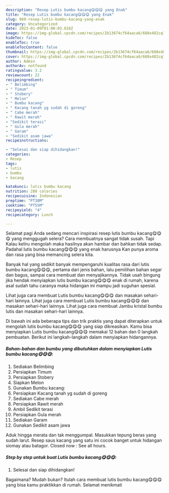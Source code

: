 ```yaml
---
description: "Resep Lutis bumbu kacang😋😋😋 yang Enak"
title: "Resep Lutis bumbu kacang😋😋😋 yang Enak"
slug: 969-resep-lutis-bumbu-kacang-yang-enak
category: Uncategorized
date: 2023-01-09T01:08:03.816Z
image: https://img-global.cpcdn.com/recipes/2b13674cf64aaca6/680x482cq70/lutis-bumbu-kacang-foto-resep-utama.jpg
hideToc: false
enableToc: true
enableTocContent: false
thumbnail: https://img-global.cpcdn.com/recipes/2b13674cf64aaca6/680x482cq70/lutis-bumbu-kacang-foto-resep-utama.jpg
cover: https://img-global.cpcdn.com/recipes/2b13674cf64aaca6/680x482cq70/lutis-bumbu-kacang-foto-resep-utama.jpg
author: Admin
authorAv: notfound
ratingvalue: 3.2
reviewcount: 22
recipeingredient:
- " Belimbing"
- " Timum"
- " Stobery"
- " Melon"
- " Bumbu kacang"
- " Kacang tanah yg sudah di goreng"
- " Cabe merah"
- " Rawit merah"
- "Sedikit terasi"
- " Gula merah"
- " Garam"
- "Sedikit asam jawa"
recipeinstructions:

- "Selesai dan siap dihidangkan!"
categories:
- Resep
tags:
- lutis
- bumbu
- kacang

katakunci: lutis bumbu kacang 
nutrition: 288 calories
recipecuisine: Indonesian
preptime: "PT38M"
cooktime: "PT55M"
recipeyield: "4"
recipecategory: Lunch

---
```



Selamat pagi Anda sedang mencari inspirasi resep lutis bumbu kacang😋😋😋 yang menggugah selera? Cara membuatnya sangat tidak susah. Tapi Kalau keliru mengolah maka hasilnya akan hambar dan bahkan tidak sedap. Padahal lutis bumbu kacang😋😋😋 yang enak harusnya Kan punya aroma dan rasa yang bisa memancing selera kita.


Banyak hal yang sedikit banyak mempengaruhi kualitas rasa dari lutis bumbu kacang😋😋😋, pertama dari jenis bahan, lalu pemilihan bahan segar dan bagus, sampai cara membuat dan menyajikannya. Tidak usah bingung jika hendak menyiapkan lutis bumbu kacang😋😋😋 enak di rumah, karena asal sudah tahu caranya maka hidangan ini mampu jadi suguhan spesial.

Lihat juga cara membuat Lutis bumbu kacang😋😋😋 dan masakan sehari-hari lainnya. Lihat juga cara membuat Lutis bumbu kacang😋😋😋 dan masakan sehari-hari lainnya. Lihat juga cara membuat Jambu kristal bumbu lutis dan masakan sehari-hari lainnya.


Di bawah ini ada beberapa tips dan trik praktis yang dapat diterapkan untuk mengolah lutis bumbu kacang😋😋😋 yang siap dikreasikan. Kamu bisa menyiapkan Lutis bumbu kacang😋😋😋 memakai 12 bahan dan 0 langkah pembuatan. Berikut ini langkah-langkah dalam menyiapkan hidangannya.

<!--inarticleads1-->

##### Bahan-bahan dan bumbu yang dibutuhkan dalam menyiapkan Lutis bumbu kacang😋😋😋:

1. Sediakan  Belimbing
1. Persiapkan  Timum
1. Persiapkan  Stobery
1. Siapkan  Melon
1. Gunakan  Bumbu kacang:
1. Persiapkan  Kacang tanah yg sudah di goreng
1. Sediakan  Cabe merah
1. Persiapkan  Rawit merah
1. Ambil Sedikit terasi
1. Persiapkan  Gula merah
1. Sediakan  Garam
1. Gunakan Sedikit asam jawa


Aduk hingga merata dan tak menggumpal. Masukkan tepung beras yang sudah larut. Resep saus kacang yang satu ini cocok banget untuk hidangan siomay atau batagor. Closed now : See all hours. 

<!--inarticleads2-->

##### Step by step untuk buat Lutis bumbu kacang😋😋😋:


1. Selesai dan siap dihidangkan!



Bagaimana? Mudah bukan? Itulah cara membuat lutis bumbu kacang😋😋😋 yang bisa kamu praktikkan di rumah. Selamat menikmati
